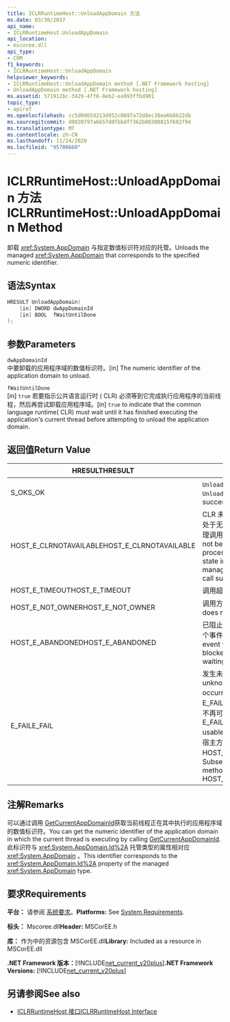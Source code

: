 ```yaml
---
title: ICLRRuntimeHost::UnloadAppDomain 方法
ms.date: 03/30/2017
api_name:
- ICLRRuntimeHost.UnloadAppDomain
api_location:
- mscoree.dll
api_type:
- COM
f1_keywords:
- ICLRRuntimeHost::UnloadAppDomain
helpviewer_keywords:
- ICLRRuntimeHost::UnloadAppDomain method [.NET Framework hosting]
- UnloadAppDomain method [.NET Framework hosting]
ms.assetid: 571912bc-3429-4ff8-8eb2-ea993ffbd901
topic_type:
- apiref
ms.openlocfilehash: cc5d0d65d213d952c0897a72d8ec38ea6b8b22db
ms.sourcegitcommit: d8020797a6657d0fbbdff362b80300815f682f94
ms.translationtype: MT
ms.contentlocale: zh-CN
ms.lasthandoff: 11/24/2020
ms.locfileid: "95700660"
---
```

# <a name="iclrruntimehostunloadappdomain-method"></a><span data-ttu-id="b165d-102">ICLRRuntimeHost::UnloadAppDomain 方法</span><span class="sxs-lookup"><span data-stu-id="b165d-102">ICLRRuntimeHost::UnloadAppDomain Method</span></span>

<span data-ttu-id="b165d-103">卸载 <xref:System.AppDomain> 与指定数值标识符对应的托管。</span><span class="sxs-lookup"><span data-stu-id="b165d-103">Unloads the managed <xref:System.AppDomain> that corresponds to the specified numeric identifier.</span></span>  
  
## <a name="syntax"></a><span data-ttu-id="b165d-104">语法</span><span class="sxs-lookup"><span data-stu-id="b165d-104">Syntax</span></span>  
  
```cpp  
HRESULT UnloadAppDomain(  
    [in] DWORD dwAppDomainId  
    [in] BOOL  fWaitUntilDone  
);  
```  
  
## <a name="parameters"></a><span data-ttu-id="b165d-105">参数</span><span class="sxs-lookup"><span data-stu-id="b165d-105">Parameters</span></span>  

 `dwAppDomainId`  
 <span data-ttu-id="b165d-106">中要卸载的应用程序域的数值标识符。</span><span class="sxs-lookup"><span data-stu-id="b165d-106">[in] The numeric identifier of the application domain to unload.</span></span>  
  
 `fWaitUntilDone`  
 <span data-ttu-id="b165d-107">[in] `true` 若要指示公共语言运行时 ( CLR) 必须等到它完成执行应用程序的当前线程，然后再尝试卸载应用程序域。</span><span class="sxs-lookup"><span data-stu-id="b165d-107">[in] `true` to indicate that the common language runtime( CLR) must wait until it has finished executing the application's current thread before attempting to unload the application domain.</span></span>  
  
## <a name="return-value"></a><span data-ttu-id="b165d-108">返回值</span><span class="sxs-lookup"><span data-stu-id="b165d-108">Return Value</span></span>  
  
|<span data-ttu-id="b165d-109">HRESULT</span><span class="sxs-lookup"><span data-stu-id="b165d-109">HRESULT</span></span>|<span data-ttu-id="b165d-110">说明</span><span class="sxs-lookup"><span data-stu-id="b165d-110">Description</span></span>|  
|-------------|-----------------|  
|<span data-ttu-id="b165d-111">S_OK</span><span class="sxs-lookup"><span data-stu-id="b165d-111">S_OK</span></span>|<span data-ttu-id="b165d-112">`UnloadAppDomain` 已成功返回。</span><span class="sxs-lookup"><span data-stu-id="b165d-112">`UnloadAppDomain` returned successfully.</span></span>|  
|<span data-ttu-id="b165d-113">HOST_E_CLRNOTAVAILABLE</span><span class="sxs-lookup"><span data-stu-id="b165d-113">HOST_E_CLRNOTAVAILABLE</span></span>|<span data-ttu-id="b165d-114">CLR 未加载到进程中，或 CLR 处于无法运行托管代码或成功处理调用的状态。</span><span class="sxs-lookup"><span data-stu-id="b165d-114">The CLR has not been loaded into a process, or the CLR is in a state in which it cannot run managed code or process the call successfully.</span></span>|  
|<span data-ttu-id="b165d-115">HOST_E_TIMEOUT</span><span class="sxs-lookup"><span data-stu-id="b165d-115">HOST_E_TIMEOUT</span></span>|<span data-ttu-id="b165d-116">调用超时。</span><span class="sxs-lookup"><span data-stu-id="b165d-116">The call timed out.</span></span>|  
|<span data-ttu-id="b165d-117">HOST_E_NOT_OWNER</span><span class="sxs-lookup"><span data-stu-id="b165d-117">HOST_E_NOT_OWNER</span></span>|<span data-ttu-id="b165d-118">调用方不拥有该锁。</span><span class="sxs-lookup"><span data-stu-id="b165d-118">The caller does not own the lock.</span></span>|  
|<span data-ttu-id="b165d-119">HOST_E_ABANDONED</span><span class="sxs-lookup"><span data-stu-id="b165d-119">HOST_E_ABANDONED</span></span>|<span data-ttu-id="b165d-120">已阻止的线程或纤程正在等待某个事件时，该事件被取消。</span><span class="sxs-lookup"><span data-stu-id="b165d-120">An event was canceled while a blocked thread or fiber was waiting on it.</span></span>|  
|<span data-ttu-id="b165d-121">E_FAIL</span><span class="sxs-lookup"><span data-stu-id="b165d-121">E_FAIL</span></span>|<span data-ttu-id="b165d-122">发生未知的灾难性故障。</span><span class="sxs-lookup"><span data-stu-id="b165d-122">An unknown catastrophic failure occurred.</span></span> <span data-ttu-id="b165d-123">如果方法返回 E_FAIL，则 CLR 在该进程内将不再可用。</span><span class="sxs-lookup"><span data-stu-id="b165d-123">If a method returns E_FAIL, the CLR is no longer usable within the process.</span></span> <span data-ttu-id="b165d-124">对宿主方法的后续调用会返回 HOST_E_CLRNOTAVAILABLE。</span><span class="sxs-lookup"><span data-stu-id="b165d-124">Subsequent calls to hosting methods return HOST_E_CLRNOTAVAILABLE.</span></span>|  
  
## <a name="remarks"></a><span data-ttu-id="b165d-125">注解</span><span class="sxs-lookup"><span data-stu-id="b165d-125">Remarks</span></span>  

 <span data-ttu-id="b165d-126">可以通过调用 [GetCurrentAppDomainId](iclrruntimehost-getcurrentappdomainid-method.md)获取当前线程正在其中执行的应用程序域的数值标识符。</span><span class="sxs-lookup"><span data-stu-id="b165d-126">You can get the numeric identifier of the application domain in which the current thread is executing by calling [GetCurrentAppDomainId](iclrruntimehost-getcurrentappdomainid-method.md).</span></span> <span data-ttu-id="b165d-127">此标识符与 <xref:System.AppDomain.Id%2A> 托管类型的属性相对应 <xref:System.AppDomain> 。</span><span class="sxs-lookup"><span data-stu-id="b165d-127">This identifier corresponds to the <xref:System.AppDomain.Id%2A> property of the managed <xref:System.AppDomain> type.</span></span>  
  
## <a name="requirements"></a><span data-ttu-id="b165d-128">要求</span><span class="sxs-lookup"><span data-stu-id="b165d-128">Requirements</span></span>  

 <span data-ttu-id="b165d-129">**平台：** 请参阅 [系统要求](../../get-started/system-requirements.md)。</span><span class="sxs-lookup"><span data-stu-id="b165d-129">**Platforms:** See [System Requirements](../../get-started/system-requirements.md).</span></span>  
  
 <span data-ttu-id="b165d-130">**标头：** Mscoree.dll</span><span class="sxs-lookup"><span data-stu-id="b165d-130">**Header:** MSCorEE.h</span></span>  
  
 <span data-ttu-id="b165d-131">**库：** 作为中的资源包含 MSCorEE.dll</span><span class="sxs-lookup"><span data-stu-id="b165d-131">**Library:** Included as a resource in MSCorEE.dll</span></span>  
  
 <span data-ttu-id="b165d-132">**.NET Framework 版本：**[!INCLUDE[net_current_v20plus](../../../../includes/net-current-v20plus-md.md)]</span><span class="sxs-lookup"><span data-stu-id="b165d-132">**.NET Framework Versions:** [!INCLUDE[net_current_v20plus](../../../../includes/net-current-v20plus-md.md)]</span></span>  
  
## <a name="see-also"></a><span data-ttu-id="b165d-133">另请参阅</span><span class="sxs-lookup"><span data-stu-id="b165d-133">See also</span></span>

- [<span data-ttu-id="b165d-134">ICLRRuntimeHost 接口</span><span class="sxs-lookup"><span data-stu-id="b165d-134">ICLRRuntimeHost Interface</span></span>](iclrruntimehost-interface.md)
